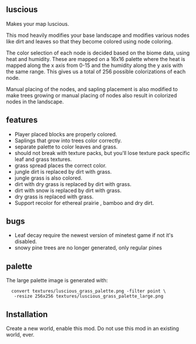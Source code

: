 
## luscious

Makes your map luscious.

This mod heavily modifies your base landscape and modifies various
nodes like dirt and leaves so that they become colored using node
coloring.

The color selection of each node is decided based on the biome data,
using heat and humidity. These are mapped on a 16x16 palette where
the heat is mapped along the x axis from 0-15 and the humidity along
the y axis with the same range. This gives us a total of 256 possible
colorizations of each node.

Manual placing of the nodes, and sapling placement is also modified to
make trees growing or manual placing of nodes also result in colorized
nodes in the landscape.

## features

- Player placed blocks are properly colored.
- Saplings that grow into trees color correctly.
- separate palette to color leaves and grass.
- should not break with texture packs, but you'll lose texture
  pack specific leaf and grass textures.
- grass spread places the correct color.
- jungle dirt is replaced by dirt with grass.
- jungle grass is also colored.
- dirt with dry grass is replaced by dirt with grass.
- dirt with snow is replaced by dirt with grass.
- dry grass is replaced with grass.
- Support recolor for ethereal prairie , bamboo and dry dirt.

## bugs
- Leaf decay require the newest version of minetest game if not it's disabled. 
- snowy pine trees are no longer generated, only regular pines

## palette

The large palette image is generated with:

```
  convert textures/luscious_grass_palette.png -filter point \
   -resize 256x256 textures/luscious_grass_palette_large.png
```

## Installation

Create a new world, enable this mod. Do not use this mod in an existing
world, ever.

